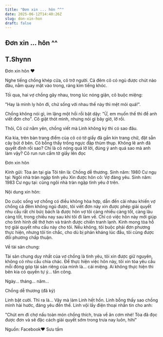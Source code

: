 ```yaml
---
title: "Đơn xin ... hôn ^^"
date: 2025-06-12T14:40:26Z
slug: don-xin-hon
draft: false
---
```


## Đơn xin ... hôn ^^

## T.Shynn

Đơn xin hôn ♥
 
Nghe tiếng chồng khép cửa, cô trở người. Cả đêm cô có ngủ được chút nào đâu, nằm quay mặt vào trong, ráng kìm tiếng khóc.
 
Tối qua, hai vợ chồng gây nhau, trong lúc nóng giận, cô buộc miệng:
 
"Hay là mình ly hôn đi, chứ sống với nhau thế này thì mệt mỏi quá!".
 
Chồng không nói gì, im lặng một hồi rồi bật dậy: "Ừ, em muốn thế thì để anh viết đơn cho". Cô giật thót mình, nhưng nói gì bây giờ, lỡ rồi.
 
Thôi, Cô cứ nằm yên, chồng viết mà Linh không ký thì có sao đâu.
 
Kia kìa, trên bàn trang điểm của cô có tờ giấy đã gần kín trang chữ, đặt sẵn cây bút ở bên. Cô bỗng thấy trống ngực đập thùm thụp. Không lẽ anh đã quyết định rồi sao? Chỉ là cô nóng quá lỡ lời, đúng ý anh quá sao mà anh làm vậy? Cô run run cầm tờ giấy lên đọc
 
Đơn xin hôn
 
 
Kính gửi: Tòa án tại gia
Tôi tên là: Chồng dễ thương. Sinh năm: 1980
Cư ngụ tại: Ngôi nhà tràn ngập tình yêu
Xin được hôn cô: Vợ đáng yêu. Sinh năm: 1983
Cư ngụ tại: cũng ngôi nhà tràn ngập tình yêu ở trên.
 
Nội dung xin hôn:
 
Do cuộc sống vợ chồng có điều không hòa hợp, dẫn đến cãi nhau khiến vợ chồng cả đêm không ngủ được, tôi viết đơn này xin được phép giải quyết nhu cầu rất chi bức bách là được hôn vợ tôi càng nhiều càng tốt, càng lâu càng tốt, trong chiều nay sau khi tôi đi làm về. Chỉ có việc hôn này mới giúp cho tình hình dễ thở hơn và tránh được chiến tranh lạnh. Kinh mong tòa hỗ trợ giải quyết nhu cầu này cho tôi. Nếu không, tôi buộc phải đơn phương thực hiện, nhưng tôi tin chắc, cho dù bị phản kháng lúc đầu, tôi cũng được đối phương chấp thuận.
 
Về tài sản chung:
 
Tài sản chung duy nhất của vợ chồng là tình yêu, tôi xin được giữ nguyên, không có nhu cầu chia chác. Để thực hiện việc hôn này, tôi xin tòa yêu cầu mỗi đóng góp tài sản riêng của mình là... cái miệng. Ai không thực hiện thì bên kia có quyền tự ý... tấn công.
 
Ngày... tháng... năm...
 
Chồng dễ thương (đã ký)
 
Linh bật cười. Thì ra là... Vậy mà làm Linh hết hồn. Linh bỗng thấy sao chồng mình hài hước, đáng yêu đến thế. Linh vội lấy điện thoại nhắn tin cho anh:
 
"Chút em đi chợ nấu toàn món chồng thích, trưa về ăn cơm nhé! Tòa đã đọc được đơn và sẽ đặc cách giải quyết sớm trong trưa nay luôn, hihi" 
 
 

 
 
 
 
Nguồn: Facebook♥ Sưu tầm